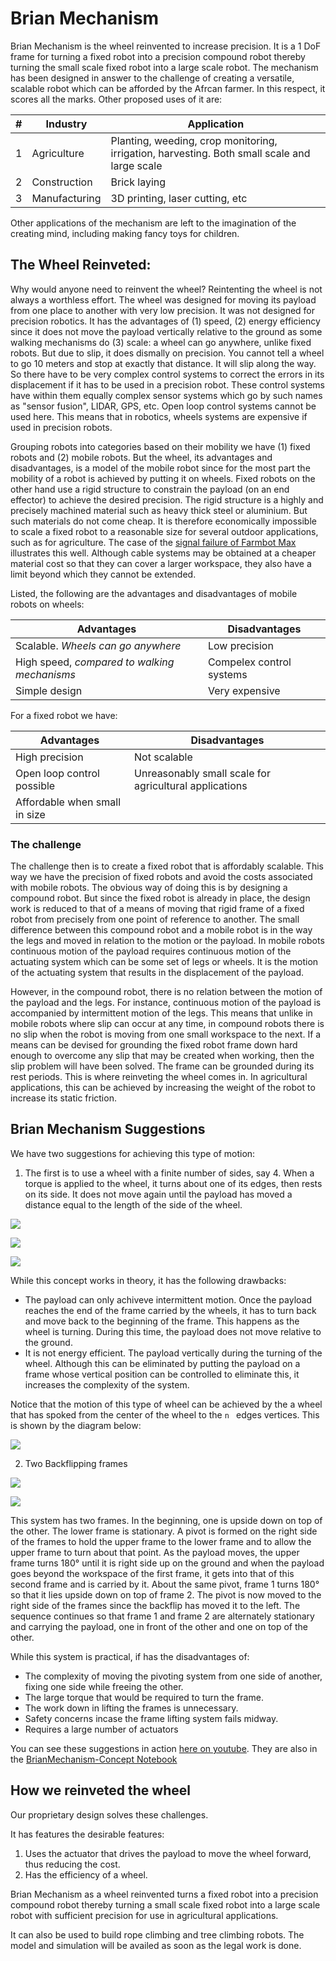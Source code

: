 # Brian Mechanism

Brian Mechanism is the wheel reinvented to increase precision. It is a 1 DoF frame for turning a fixed robot into a precision compound robot thereby turning the small scale fixed robot into a large scale robot. The mechanism has been designed in answer to the challenge of creating a versatile, scalable robot which can be afforded by the Afrcan farmer. In this respect, it scores all the marks. Other proposed uses of it are:

| # | Industry | Application |
|---|----------|-------------|
|1| Agriculture | Planting, weeding, crop monitoring, irrigation, harvesting. Both small scale and large scale |
|2| Construction | Brick laying |
|3| Manufacturing | 3D printing, laser cutting, etc |

Other applications of the mechanism are left to the imagination of the creating mind,  including making fancy toys for children.

## The Wheel Reinveted:
Why would anyone need to reinvent the wheel? Reintenting the wheel is not always a worthless effort. The wheel was designed for moving its payload from one place to another with very low precision. It was not designed for precision robotics. It has the advantages of (1) speed, (2) energy efficiency since it does not move the payload vertically relative to the ground as some walking mechanisms do (3) scale: a wheel can go anywhere, unlike fixed robots. But due to slip, it does dismally on precision. You cannot tell a wheel to go 10 meters and stop at exactly that distance. It will slip along the way. So there have to be very complex control systems to correct the errors in its displacement if it has to be used in a precision robot. These control systems have within them equally complex sensor systems which go by such names as "sensor fusion", LIDAR, GPS, etc. Open loop control systems cannot be used here. This means that in robotics, wheels systems are expensive if used in precision robots.

Grouping robots into categories based on their mobility we have (1) fixed robots and (2) mobile robots. But the wheel, its advantages and disadvantages, is a model of the mobile robot since for the most part the mobility of a robot is achieved by putting it on wheels. Fixed robots on the other hand use a rigid structure to constrain the payload (on an end effector) to achieve the desired precision. The rigid structure is a highly and precisely machined material such as heavy thick steel or aluminium. But such materials do not come cheap. It is therefore economically impossible to scale a fixed robot to a reasonable size for several outdoor applications, such as for agriculture. The case of the [signal failure of Farmbot Max](https://farm.bot/blogs/news/putting-farmbot-genesis-max-and-express-max-on-hold) illustrates this well. Although cable systems may be obtained at a cheaper material cost so that they can cover a larger workspace, they also have a limit beyond which they cannot be extended.

Listed, the following are the advantages and disadvantages of mobile robots on wheels:

|Advantages | Disadvantages |
|-----------|---------------|
| Scalable. *Wheels can go anywhere* | Low precision  |
| High speed, *compared to walking mechanisms*         | Compelex control systems  |
| Simple design | Very expensive|


For a fixed robot we have:

|Advantages | Disadvantages |
|-----------|---------------|
| High precision | Not scalable |
| Open loop control possible| Unreasonably small scale for agricultural applications |
| Affordable when small in size | |

### The challenge
The challenge then is to create a fixed robot that is affordably scalable. This way we have the  precision of fixed robots and avoid the costs associated with mobile robots. The obvious way of doing this is by designing a compound robot. But since the fixed robot is already in place, the design work is reduced to that of a means of moving that rigid frame of a fixed robot from precisely from one point of reference to another. The small difference between this compound robot and a mobile robot is in the way the legs and moved in relation to the motion or the payload. In mobile robots continuous motion of the payload requires continuous motion of the actuating system which can be some set of legs or wheels. It is the motion of the actuating system that results in the displacement of the payload.

However, in the compound robot, there is no relation between the motion of the payload and the legs. For instance, continuous motion of the payload is accompanied by intermittent motion of the legs. This means that unlike in mobile robots where slip can occur at any time, in compound robots there is no slip when the robot is moving from one small workspace to the next. If a means can be devised for grounding the fixed robot frame down hard enough to overcome any slip that may be created when working, then the slip problem will have been solved. The frame can be grounded during its rest periods. This is where reinveting the wheel comes in. In agricultural applications, this can be achieved by increasing the weight of the robot to increase its static friction.

## Brian Mechanism Suggestions
We have two suggestions for achieving this type of motion:


1. The first is to use a wheel with a finite number of sides, say 4. When a torque is applied to the wheel, it turns about one of its edges, then rests on its side. It does not move again until the payload has moved a distance equal to the length of the side of the wheel. 

![](images/BrianMechanismConcept1Graphs.svg) 

![](images/BrianMechanismIntermittentMotionWheelCenterPos.svg) 

![](images/BrianMechanismIntermittentMotion.svg) 


While this concept works in theory, it has the following drawbacks:
- The payload can only achiveve intermittent motion. Once the payload reaches the end of the frame carried by the wheels, it has to turn back and move back to the beginning of the frame. This happens as the wheel is turning. During this time, the payload does not move relative to the ground. 
- It is not energy efficient. The payload vertically during the turning of the wheel. Although this can be eliminated by putting the payload on a frame whose vertical position can be controlled to eliminate this, it increases the complexity of the system.

Notice that the motion of this type of wheel can be achieved by the a wheel that has spoked from the center of the wheel to the `n
` edges vertices. This is shown by the diagram below:

![](images/BrianMechanismIntermittentMotionOnSpokes.svg) 

2. Two Backflipping frames

![](images/BrianMechanismContinuous%20Motion.PNG)


![](images/BrianMechanismContinuous%20Motion-1.PNG)

This system has two frames. In the beginning, one is upside down on top of the other. The lower frame is stationary. A pivot is formed on the right side of the frames to hold the upper frame to the lower frame and to allow the upper frame to turn about that point. As the payload moves, the upper frame turns 180° until it is right side up on the ground and when the payload goes beyond the workspace of the first frame, it gets into that of this second frame and is carried by it. About the same pivot, frame 1 turns 180° so that it lies upside down on top of frame 2. The pivot is now moved to the right side of the frames since the backflip has moved it to the left. The sequence continues so that frame 1 and frame 2 are alternately stationary and carrying the payload, one in front of the other and one on top of the other.

While this system is practical, if has the disadvantages of:
- The complexity of moving the pivoting system from one side of another, fixing one side while freeing the other.
- The large torque that would be required to turn the frame.
- The work down in lifting the frames is unnecessary. 
- Safety concerns incase the frame lifting system fails midway.
- Requires a large number of actuators


You can see these suggestions in action [here on youtube](). They are also in the [BrianMechanism-Concept Notebook](./BrianMechanism-Concept.nb)

## How we reinveted the wheel 
Our proprietary design solves these challenges.

It has features the desirable features:
1. Uses the actuator that drives the payload to move the wheel forward, thus reducing the cost.
2. Has the efficiency of a wheel.

Brian Mechanism as a wheel reinvented turns a fixed robot into a precision compound robot thereby turning a small scale fixed robot into a large scale robot with sufficient precision for use in agricultural applications.

It can also be used to build rope climbing and tree climbing robots. The model and simulation will be availed as soon as the legal work is done.